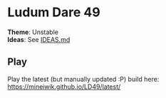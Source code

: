 # Ludum Dare 49

**Theme**: Unstable<br>
**Ideas**: See [IDEAS.md](IDEAS.md)

## Play

Play the latest (but manually updated :P) build here: <https://mineiwik.github.io/LD49/latest/>
